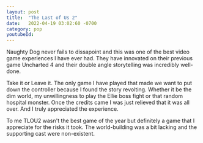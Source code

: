 ```yaml
---
layout: post
title:  "The Last of Us 2"
date:   2022-04-19 03:02:60 -0700
category: pop
youtubeId:
---
```


Naughty Dog never fails to dissapoint and this was one of the best video game experiences I have ever had. They have innovated on their previous game Uncharted 4
and their double angle storytelling was incredibly well-done. 


Take it or Leave it. The only game I have played that made we want to put down the controller because I found the story revolting.
Whether it be the dim world, my unwillingness to play the Ellie boss fight or that random hospital monster. Once the credits came I was just relieved that it was all over. And I truly appreciated the experience.

To me TLOU2 wasn't the best game of the year but definitely a game that I appreciate for the risks it took. The world-building was a bit lacking and the supporting cast were non-existent.



